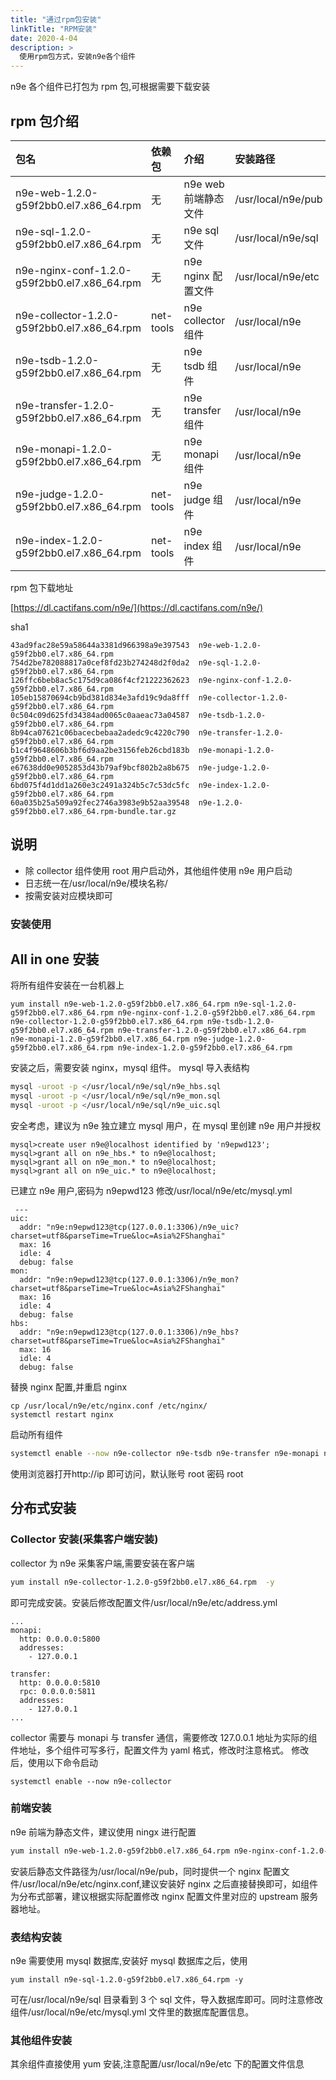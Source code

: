 ```yaml
---
title: "通过rpm包安装"
linkTitle: "RPM安装"
date: 2020-4-04
description: >
  使用rpm包方式，安装n9e各个组件
---
```


n9e 各个组件已打包为 rpm 包,可根据需要下载安装

## rpm 包介绍

| 包名                                         | 依赖包    | 介绍                 | 安装路径           |
| :------------------------------------------- | :-------- | :------------------- | :----------------- |
| n9e-web-1.2.0-g59f2bb0.el7.x86_64.rpm        | 无        | n9e web 前端静态文件 | /usr/local/n9e/pub |
| n9e-sql-1.2.0-g59f2bb0.el7.x86_64.rpm        | 无        | n9e sql 文件         | /usr/local/n9e/sql |
| n9e-nginx-conf-1.2.0-g59f2bb0.el7.x86_64.rpm | 无        | n9e nginx 配置文件   | /usr/local/n9e/etc |
| n9e-collector-1.2.0-g59f2bb0.el7.x86_64.rpm  | net-tools | n9e collector 组件   | /usr/local/n9e     |
| n9e-tsdb-1.2.0-g59f2bb0.el7.x86_64.rpm       | 无        | n9e tsdb 组件        | /usr/local/n9e     |
| n9e-transfer-1.2.0-g59f2bb0.el7.x86_64.rpm   | 无        | n9e transfer 组件    | /usr/local/n9e     |
| n9e-monapi-1.2.0-g59f2bb0.el7.x86_64.rpm     | 无        | n9e monapi 组件      | /usr/local/n9e     |
| n9e-judge-1.2.0-g59f2bb0.el7.x86_64.rpm      | net-tools | n9e judge 组件       | /usr/local/n9e     |
| n9e-index-1.2.0-g59f2bb0.el7.x86_64.rpm      | net-tools | n9e index 组件       | /usr/local/n9e     |

rpm 包下载地址

[https://dl.cactifans.com/n9e/](https://dl.cactifans.com/n9e/)

sha1

```
43ad9fac28e59a58644a3381d966398a9e397543  n9e-web-1.2.0-g59f2bb0.el7.x86_64.rpm
754d2be782088817a0cef8fd23b274248d2f0da2  n9e-sql-1.2.0-g59f2bb0.el7.x86_64.rpm
126ffc6beb8ac5c175d9ca086f4cf21222362623  n9e-nginx-conf-1.2.0-g59f2bb0.el7.x86_64.rpm
105eb15870694cb9bd381d834e3afd19c9da8fff  n9e-collector-1.2.0-g59f2bb0.el7.x86_64.rpm
0c504c09d625fd34384ad0065c0aaeac73a04587  n9e-tsdb-1.2.0-g59f2bb0.el7.x86_64.rpm
8b94ca07621c06bacecbebaa2adedc9c4220c790  n9e-transfer-1.2.0-g59f2bb0.el7.x86_64.rpm
b1c4f9648606b3bf6d9aa2be3156feb26cbd183b  n9e-monapi-1.2.0-g59f2bb0.el7.x86_64.rpm
e67638dd0e9052853d43b79af9bcf802b2a8b675  n9e-judge-1.2.0-g59f2bb0.el7.x86_64.rpm
6bd075f4d1dd1a260e3c2491a324b5c7c53dc5fc  n9e-index-1.2.0-g59f2bb0.el7.x86_64.rpm
60a035b25a509a92fec2746a3983e9b52aa39548  n9e-1.2.0-g59f2bb0.el7.x86_64.rpm-bundle.tar.gz
```

## 说明

- 除 collector 组件使用 root 用户启动外，其他组件使用 n9e 用户启动
- 日志统一在/usr/local/n9e/模块名称/
- 按需安装对应模块即可

### 安装使用

## All in one 安装

将所有组件安装在一台机器上

```
yum install n9e-web-1.2.0-g59f2bb0.el7.x86_64.rpm n9e-sql-1.2.0-g59f2bb0.el7.x86_64.rpm n9e-nginx-conf-1.2.0-g59f2bb0.el7.x86_64.rpm n9e-collector-1.2.0-g59f2bb0.el7.x86_64.rpm n9e-tsdb-1.2.0-g59f2bb0.el7.x86_64.rpm n9e-transfer-1.2.0-g59f2bb0.el7.x86_64.rpm n9e-monapi-1.2.0-g59f2bb0.el7.x86_64.rpm n9e-judge-1.2.0-g59f2bb0.el7.x86_64.rpm n9e-index-1.2.0-g59f2bb0.el7.x86_64.rpm
```

安装之后，需要安装 nginx，mysql 组件。
mysql 导入表结构

```bash
mysql -uroot -p </usr/local/n9e/sql/n9e_hbs.sql
mysql -uroot -p </usr/local/n9e/sql/n9e_mon.sql
mysql -uroot -p </usr/local/n9e/sql/n9e_uic.sql
```

安全考虑，建议为 n9e 独立建立 mysql 用户，在 mysql 里创建 n9e 用户并授权

```
mysql>create user n9e@localhost identified by 'n9epwd123';
mysql>grant all on n9e_hbs.* to n9e@localhost;
mysql>grant all on n9e_mon.* to n9e@localhost;
mysql>grant all on n9e_uic.* to n9e@localhost;
```

已建立 n9e 用户,密码为 n9epwd123
修改/usr/local/n9e/etc/mysql.yml

```
 ---
uic:
  addr: "n9e:n9epwd123@tcp(127.0.0.1:3306)/n9e_uic?charset=utf8&parseTime=True&loc=Asia%2FShanghai"
  max: 16
  idle: 4
  debug: false
mon:
  addr: "n9e:n9epwd123@tcp(127.0.0.1:3306)/n9e_mon?charset=utf8&parseTime=True&loc=Asia%2FShanghai"
  max: 16
  idle: 4
  debug: false
hbs:
  addr: "n9e:n9epwd123@tcp(127.0.0.1:3306)/n9e_hbs?charset=utf8&parseTime=True&loc=Asia%2FShanghai"
  max: 16
  idle: 4
  debug: false
```

替换 nginx 配置,并重启 nginx

```
cp /usr/local/n9e/etc/nginx.conf /etc/nginx/
systemctl restart nginx
```

启动所有组件

```bash
systemctl enable --now n9e-collector n9e-tsdb n9e-transfer n9e-monapi n9e-judge n9e-index
```

使用浏览器打开http://ip 即可访问，默认账号 root 密码 root

## 分布式安装

### Collector 安装(采集客户端安装)

collector 为 n9e 采集客户端,需要安装在客户端

```bash
yum install n9e-collector-1.2.0-g59f2bb0.el7.x86_64.rpm  -y
```

即可完成安装。安装后修改配置文件/usr/local/n9e/etc/address.yml

```
...
monapi:
  http: 0.0.0.0:5800
  addresses:
    - 127.0.0.1

transfer:
  http: 0.0.0.0:5810
  rpc: 0.0.0.0:5811
  addresses:
    - 127.0.0.1
...
```

collector 需要与 monapi 与 transfer 通信，需要修改 127.0.0.1 地址为实际的组件地址，多个组件可写多行，配置文件为 yaml 格式，修改时注意格式。
修改后，使用以下命令启动

```
systemctl enable --now n9e-collector
```

### 前端安装

n9e 前端为静态文件，建议使用 ningx 进行配置

```bash
yum install n9e-web-1.2.0-g59f2bb0.el7.x86_64.rpm n9e-nginx-conf-1.2.0-g59f2bb0.el7.x86_64.rpm -y
```

安装后静态文件路径为/usr/local/n9e/pub，同时提供一个 nginx 配置文件/usr/local/n9e/etc/nginx.conf,建议安装好 nginx 之后直接替换即可，如组件为分布式部署，建议根据实际配置修改 nginx 配置文件里对应的 upstream 服务器地址。

### 表结构安装

n9e 需要使用 mysql 数据库,安装好 mysql 数据库之后，使用

```
yum install n9e-sql-1.2.0-g59f2bb0.el7.x86_64.rpm -y
```

可在/usr/local/n9e/sql 目录看到 3 个 sql 文件，导入数据库即可。同时注意修改组件/usr/local/n9e/etc/mysql.yml 文件里的数据库配置信息。

### 其他组件安装

其余组件直接使用 yum 安装,注意配置/usr/local/n9e/etc 下的配置文件信息
